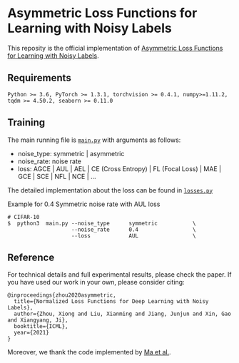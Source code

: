 # Asymmetric Loss Functions for Learning with Noisy Labels

This reposity is the official implementation of [Asymmetric Loss Functions for Learning with Noisy Labels](https://arxiv.org/abs/2106.03110).

## Requirements
```console
Python >= 3.6, PyTorch >= 1.3.1, torchvision >= 0.4.1, numpy>=1.11.2, tqdm >= 4.50.2, seaborn >= 0.11.0
```

## Training
The main running file is [`main.py`](./main.py) with arguments as follows:
* noise_type: symmetric | asymmetric
* noise_rate: noise rate
* loss: AGCE | AUL | AEL | CE (Cross Entropy) | FL (Focal Loss) | MAE | GCE | SCE | NFL | NCE | ...

The detailed implementation about the loss can be found in [`losses.py`](./losses.py)

Example for 0.4 Symmetric noise rate with AUL loss
```console
# CIFAR-10
$  python3  main.py --noise_type      symmetric           \
                    --noise_rate      0.4                 \
                    --loss            AUL                 \
```



## Reference
For technical details and full experimental results, please check the paper. If you have used our work in your own, please consider citing:

```
@inproceedings{zhou2020asymmetric,
  title={Normalized Loss Functions for Deep Learning with Noisy Labels},
  author={Zhou, Xiong and Liu, Xianming and Jiang, Junjun and Xin, Gao and Xiangyang, Ji},
  booktitle={ICML},
  year={2021}
}
```
Moreover, we thank the code implemented by [Ma et al.](https://github.com/HanxunH/Active-Passive-Losses).